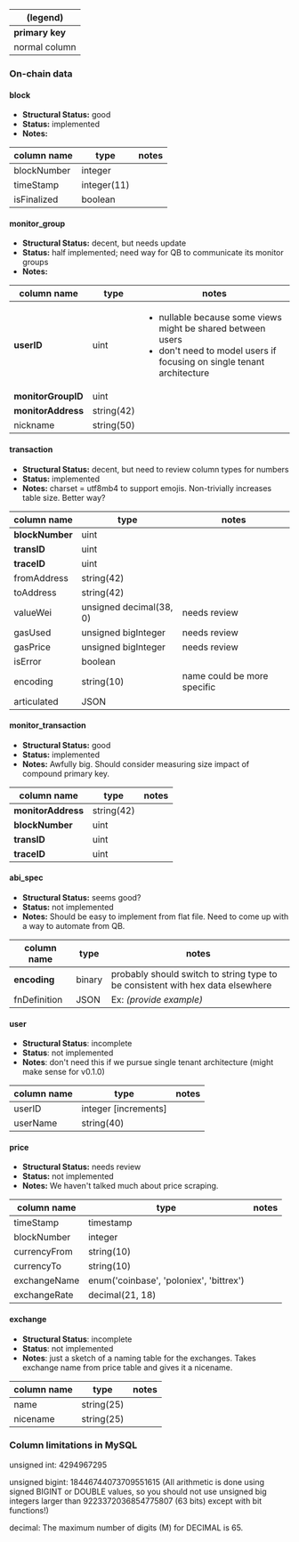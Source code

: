 
| (legend) |
| --- |
| **primary key** |
| normal column |

### On-chain data

#### block

- **Structural Status:** good
- **Status:** implemented
- **Notes:**

| column name | type | notes |
| --- | --- | --- |
| blockNumber | integer | |
| timeStamp | integer(11) |  |
| isFinalized | boolean |  |


#### monitor_group

- **Structural Status:** decent, but needs update
- **Status:** half implemented; need way for QB to communicate its monitor groups
- **Notes:**

| column name | type | notes |
| --- | --- | ---|
| **userID** | uint | <ul><li>nullable because some views might be shared between users</li><li>don't need to model users if focusing on single tenant architecture</li></ul> |
| **monitorGroupID** | uint |  |
| **monitorAddress** | string(42) |  |
| nickname | string(50) | |

#### transaction

- **Structural Status:** decent, but need to review column types for numbers
- **Status:** implemented
- **Notes:** charset = utf8mb4 to support emojis. Non-trivially increases table size. Better way?

| column name | type | notes |
| --- | --- | ---|
| **blockNumber** | uint | |
| **transID** | uint |  |
| **traceID** | uint |  |
| fromAddress | string(42) | |
| toAddress | string(42) | |
| valueWei | unsigned decimal(38, 0) | needs review |
| gasUsed | unsigned bigInteger | needs review |
| gasPrice | unsigned bigInteger | needs review |
| isError | boolean | |
| encoding | string(10) | name could be more specific |
| articulated | JSON | |

#### monitor_transaction

- **Structural Status:** good
- **Status:** implemented
- **Notes:** Awfully big. Should consider measuring size impact of compound primary key.

| column name | type | notes |
| --- | --- | ---|
| **monitorAddress** | string(42) | |
| **blockNumber** | uint | |
| **transID** | uint |  |
| **traceID** | uint |  |

#### abi_spec

- **Structural Status:** seems good?
- **Status:** not implemented
- **Notes:** Should be easy to implement from flat file. Need to come up with a way to automate from QB.

| column name | type | notes |
| --- | --- | ---|
| **encoding** | binary | probably should switch to string type to be consistent with hex data elsewhere |
| fnDefinition | JSON | Ex: *(provide example)* |


#### user

- **Structural Status**: incomplete
- **Status**: not implemented
- **Notes**: don't need this if we pursue single tenant architecture (might make sense for v0.1.0)

| column name | type | notes |
| --- | --- | --- |
| userID | integer [increments] | |
| userName | string(40) |  |


#### price

- **Structural Status:** needs review
- **Status:** not implemented
- **Notes:** We haven't talked much about price scraping.

| column name | type | notes |
| --- | --- | --- |
| timeStamp | timestamp | |
| blockNumber | integer |  |
| currencyFrom | string(10) |  |
| currencyTo | string(10) |  |
| exchangeName | enum('coinbase', 'poloniex', 'bittrex') |  |
| exchangeRate | decimal(21, 18) | |

#### exchange

- **Structural Status**: incomplete
- **Status**: not implemented
- **Notes**: just a sketch of a naming table for the exchanges. Takes exchange name from price table and gives it a nicename.

| column name | type | notes |
| --- | --- | ---|
| name | string(25) | |
| nicename | string(25) |  |


### Column limitations in MySQL

unsigned int: 4294967295

unsigned bigint: 18446744073709551615 (All arithmetic is done using signed BIGINT or DOUBLE values, so you should not use unsigned big integers larger than 9223372036854775807 (63 bits) except with bit functions!)

decimal: The maximum number of digits (M) for DECIMAL is 65.

